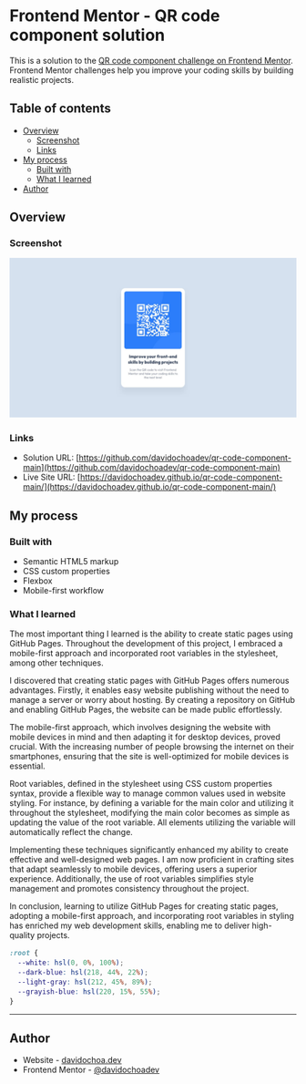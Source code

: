 # Frontend Mentor - QR code component solution

This is a solution to the [QR code component challenge on Frontend Mentor](https://www.frontendmentor.io/challenges/qr-code-component-iux_sIO_H). Frontend Mentor challenges help you improve your coding skills by building realistic projects. 

## Table of contents

- [Overview](#overview)
  - [Screenshot](#screenshot)
  - [Links](#links)
- [My process](#my-process)
  - [Built with](#built-with)
  - [What I learned](#what-i-learned)
- [Author](#author)

## Overview

### Screenshot

![](./design/desktop-design.jpg)

### Links

- Solution URL: [https://github.com/davidochoadev/qr-code-component-main](https://github.com/davidochoadev/qr-code-component-main)
- Live Site URL: [https://davidochoadev.github.io/qr-code-component-main/](https://davidochoadev.github.io/qr-code-component-main/)

## My process

### Built with

- Semantic HTML5 markup
- CSS custom properties
- Flexbox
- Mobile-first workflow

### What I learned

The most important thing I learned is the ability to create static pages using GitHub Pages. Throughout the development of this project, I embraced a mobile-first approach and incorporated root variables in the stylesheet, among other techniques.

I discovered that creating static pages with GitHub Pages offers numerous advantages. Firstly, it enables easy website publishing without the need to manage a server or worry about hosting. By creating a repository on GitHub and enabling GitHub Pages, the website can be made public effortlessly.

The mobile-first approach, which involves designing the website with mobile devices in mind and then adapting it for desktop devices, proved crucial. With the increasing number of people browsing the internet on their smartphones, ensuring that the site is well-optimized for mobile devices is essential.

Root variables, defined in the stylesheet using CSS custom properties syntax, provide a flexible way to manage common values used in website styling. For instance, by defining a variable for the main color and utilizing it throughout the stylesheet, modifying the main color becomes as simple as updating the value of the root variable. All elements utilizing the variable will automatically reflect the change.

Implementing these techniques significantly enhanced my ability to create effective and well-designed web pages. I am now proficient in crafting sites that adapt seamlessly to mobile devices, offering users a superior experience. Additionally, the use of root variables simplifies style management and promotes consistency throughout the project.

In conclusion, learning to utilize GitHub Pages for creating static pages, adopting a mobile-first approach, and incorporating root variables in styling has enriched my web development skills, enabling me to deliver high-quality projects.

```css
:root {
  --white: hsl(0, 0%, 100%);
  --dark-blue: hsl(218, 44%, 22%);
  --light-gray: hsl(212, 45%, 89%);
  --grayish-blue: hsl(220, 15%, 55%);
}
```

---
## Author

- Website - [davidochoa.dev](https://davidochoa.fly.dev)
- Frontend Mentor - [@davidochoadev](https://www.frontendmentor.io/profile/davidochoadev)
